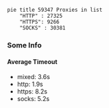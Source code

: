
```mermaid
pie title 59347 Proxies in list
    "HTTP" : 27325
    "HTTPS": 9266
    "SOCKS" : 30381
```

### Some Info
#### Average Timeout

- mixed: 3.6s
- http: 1.9s
- https: 8.2s
- socks: 5.2s